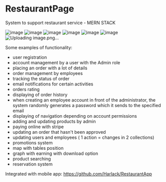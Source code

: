# RestaurantPage
System to support restaurant service - MERN STACK

![image](https://github.com/WojciechWnukk/RestaurantPage/assets/131540870/5023806f-beae-4289-9ef7-b0a52cddd96b)
![image](https://github.com/WojciechWnukk/RestaurantPage/assets/131540870/4f4325c1-794a-48ae-9907-06c0f76a4d3a)
![image](https://github.com/WojciechWnukk/RestaurantPage/assets/131540870/42e39cdd-cfbc-40f4-81cc-98afb342cbaa)
![image](https://github.com/WojciechWnukk/RestaurantPage/assets/131540870/0bdffff2-c4c3-4626-805b-355378449f68)
![image](https://github.com/WojciechWnukk/RestaurantPage/assets/131540870/1bbc3f31-0a69-494e-98df-a8871ee34a48)
![image](https://github.com/WojciechWnukk/RestaurantPage/assets/131540870/0314498e-53f0-45a3-8126-a1920dd8844a)
![Uploading image.png…]()



Some examples of functionality:
- user registration
- account management by a user with the Admin role
- placing an order with a lot of details
- order management by employees
- tracking the status of order
- email notifications for certain activities
- orders rating
- displaying of order history
- when creating an employee account in front of the administrator, the system randomly generates a password which it sends to the specified email
- displaying of navigation depending on account permissions
- adding and updating products by admin
- paying online with stripe
- updating an order that hasn't been approved
- updating users and employees ( 1 action = changes in 2 collections)
- promotions system
- map with tables position
- graph with earning with download option
- product searching
- reservation system


Integrated with mobile app: https://github.com/Harlack/RestaurantApp
